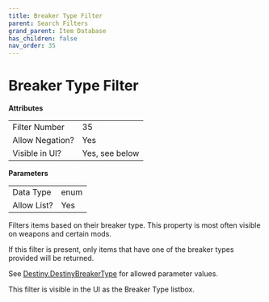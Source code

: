 ```yaml
---
title: Breaker Type Filter
parent: Search Filters
grand_parent: Item Database
has_children: false
nav_order: 35
---
```


# Breaker Type Filter

**Attributes**

<table>
<tr><td>Filter Number</td><td>35</td></tr>
<tr><td>Allow Negation?</td><td>Yes</td></tr>
<tr><td>Visible in UI?</td><td>Yes, see below</td></tr>
</table>

**Parameters**

<table>
<tr><td>Data Type</td><td>enum</td></tr>
<tr><td>Allow List?</td><td>Yes</td></tr>
</table>

Filters items based on their breaker type. This property is most often visible on weapons and certain mods.

If this filter is present, only items that have one of the breaker types provided will be returned.

See [Destiny.DestinyBreakerType](https://bungie-net.github.io/multi/schema_Destiny-DestinyBreakerType.html#schema_Destiny-DestinyBreakerType) for allowed parameter values.

This filter is visible in the UI as the Breaker Type listbox.

